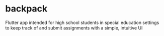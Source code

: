 # backpack

Flutter app intended for high school students in special education settings to keep track of and submit assignments with a simple, intuitive UI
